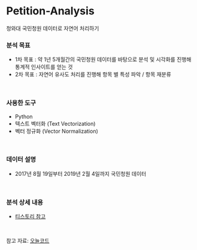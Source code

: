 # Petition-Analysis

청와대 국민청원 데이터로 자연어 처리하기 

### 분석 목표
- 1차 목표 : 약 1년 5개월간의 국민청원 데이터를 바탕으로 분석 및 시각화를 진행해 통계적 인사이트를 얻는 것
- 2차 목표 : 자연어 유사도 처리를 진행해 항목 별 특성 파악 / 항목 재분류
<br>

### 사용한 도구
 - Python
 - 텍스트 벡터화 (Text Vectorization)
 - 벡터 정규화 (Vector Normalization)
<br>

### 데이터 설명
- 2017년 8월 19일부터 2019년 2월 4일까지 국민청원 데이터
<br>

### 분석 상세 내용
- [티스토리 참고](https://sihyeon3523.tistory.com/2)
<br>

참고 자료: [오늘코드](https://youtu.be/9QW7QL8fvv0)
